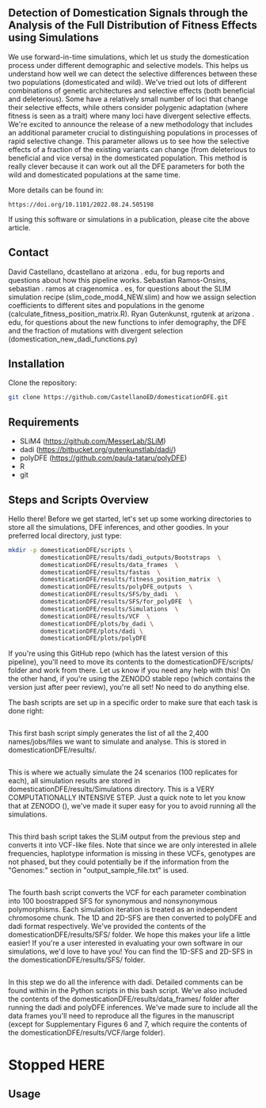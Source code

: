 ## Detection of Domestication Signals through the Analysis of the Full Distribution of Fitness Effects using Simulations

We use forward-in-time simulations, which let us study the domestication process under different demographic and selective models. This helps us understand how well we can detect the selective differences between these two populations (domesticated and wild). We've tried out lots of different combinations of genetic architectures and selective effects (both beneficial and deleterious). Some have a relatively small number of loci that change their selective effects, while others consider polygenic adaptation (where fitness is seen as a trait) where many loci have divergent selective effects. We're excited to announce the release of a new methodology that includes an additional parameter crucial to distinguishing populations in processes of rapid selective change. This parameter allows us to see how the selective effects of a fraction of the existing variants can change (from deleterious to beneficial and vice versa) in the domesticated population. This method is really clever because it can work out all the DFE parameters for both the wild and domesticated populations at the same time. 

More details can be found in:

    https://doi.org/10.1101/2022.08.24.505198

If using this software or simulations in a publication, please cite the above article.

## Contact

David Castellano, dcastellano at arizona . edu, for bug reports and questions about how this pipeline works.
Sebastian Ramos-Onsins, sebastian . ramos at cragenomica . es, for questions about the SLIM simulation recipe (slim_code_mod4_NEW.slim) and how we assign selection coefficients to different sites and populations in the genome (calculate_fitness_position_matrix.R). 
Ryan Gutenkunst, rgutenk at arizona . edu, for questions about the new functions to infer demography, the DFE and the fraction of mutations with divergent selection (domestication_new_dadi_functions.py)

## Installation

Clone the repository:
   ```bash
   git clone https://github.com/CastellanoED/domesticationDFE.git
   ```

## Requirements

- SLiM4 (https://github.com/MesserLab/SLiM)
- dadi (https://bitbucket.org/gutenkunstlab/dadi/)
- polyDFE (https://github.com/paula-tataru/polyDFE)
- R
- git

## Steps and Scripts Overview

Hello there! Before we get started, let's set up some working directories to store all the simulations, DFE inferences, and other goodies. In your preferred local directory, just type:

```bash
mkdir -p domesticationDFE/scripts \
         domesticationDFE/results/dadi_outputs/Bootstraps  \
         domesticationDFE/results/data_frames  \
         domesticationDFE/results/fastas  \
         domesticationDFE/results/fitness_position_matrix  \
         domesticationDFE/results/polyDFE_outputs  \
         domesticationDFE/results/SFS/by_dadi  \
         domesticationDFE/results/SFS/for_polyDFE  \
         domesticationDFE/results/Simulations  \
         domesticationDFE/results/VCF  \
         domesticationDFE/plots/by_dadi \
         domesticationDFE/plots/dadi \
         domesticationDFE/plots/polyDFE
```
If you're using this GitHub repo (which has the latest version of this pipeline), you'll need to move its contents to the domesticationDFE/scripts/ folder and work from there. Let us know if you need any help with this! On the other hand, if you're using the ZENODO stable repo (which contains the version just after peer review), you're all set! No need to do anything else.

The bash scripts are set up in a specific order to make sure that each task is done right: 


```sh 1_make_slim_sims_jobs_list.sh
```

This first bash script simply generates the list of all the 2,400 names/jobs/files we want to simulate and analyse. This is stored in domesticationDFE/results/.


```sh 2_run_slim_sims_array.sh
```

This is where we actually simulate the 24 scenarios (100 replicates for each), all simulation results are stored in domesticationDFE/results/Simulations directory. This is a VERY COMPUTATIONALLY INTENSIVE STEP. Just a quick note to let you know that at ZENODO (), we've made it super easy for you to avoid running all the simulations. 


```sh 3_process_slim_outputs_VCF.sh
```

This third bash script takes the SLiM output from the previous step and converts it into VCF-like files. Note that since we are only interested in allele frequencies, haplotype information is missing in these VCFs, genotypes are not phased, but they could potentially be if the information from the "Genomes:" section in "output_sample_file.txt" is used.


```sh 4_process_slim_outputs_SFS.sh
```

The fourth bash script converts the VCF for each parameter combination into 100 boostrapped SFS for synonymous and nonsynonymous polymorphisms. Each simulation iteration is treated as an independent chromosome chunk. The 1D and 2D-SFS are then converted to polyDFE and dadi format respectively. We've provided the contents of the domesticationDFE/results/SFS/ folder. We hope this makes your life a little easier! If you're a user interested in evaluating your own software in our simulations, we'd love to have you! You can find the 1D-SFS and 2D-SFS in the domesticationDFE/results/SFS/ folder.


```sh 5_run_dadi_in_parallel.sh
```

In this step we do all the inference with dadi. Detailed comments can be found within in the Python scripts in this bash script.  We've also included the contents of the domesticationDFE/results/data_frames/ folder after running the dadi and polyDFE inferences.  We've made sure to include all the data frames you'll need to reproduce all the figures in the manuscript (except for Supplementary Figures 6 and 7, which require the contents of the domesticationDFE/results/VCF/large folder).

# Stopped HERE




## Usage 





